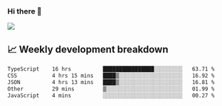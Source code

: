 ### Hi there 👋
<img align="center" src="https://github-readme-stats.vercel.app/api?username=Tumao727&show_icons=true&hide_title=true&theme=dracula" />


## 📈 Weekly development breakdown
<!--START_SECTION:waka-->

```txt
TypeScript    16 hrs          ████████████████░░░░░░░░░   63.71 %
CSS           4 hrs 15 mins   ████▒░░░░░░░░░░░░░░░░░░░░   16.92 %
JSON          4 hrs 13 mins   ████▒░░░░░░░░░░░░░░░░░░░░   16.81 %
Other         29 mins         ▒░░░░░░░░░░░░░░░░░░░░░░░░   01.99 %
JavaScript    4 mins          ░░░░░░░░░░░░░░░░░░░░░░░░░   00.27 %
```

<!--END_SECTION:waka-->